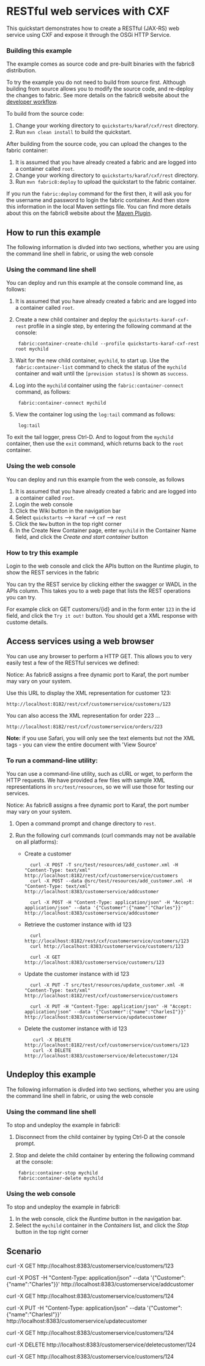 # RESTful web services with CXF

This quickstart demonstrates how to create a RESTful (JAX-RS) web service using CXF and expose it through the OSGi HTTP Service.


### Building this example

The example comes as source code and pre-built binaries with the fabric8 distribution. 

To try the example you do not need to build from source first. Although building from source allows you to modify the source code, and re-deploy the changes to fabric. See more details on the fabric8 website about the [developer workflow](http://fabric8.io/gitbook/developer.html).

To build from the source code:

1. Change your working directory to `quickstarts/karaf/cxf/rest` directory.
1. Run `mvn clean install` to build the quickstart.

After building from the source code, you can upload the changes to the fabric container:

1. It is assumed that you have already created a fabric and are logged into a container called `root`.
1. Change your working directory to `quickstarts/karaf/cxf/rest` directory.
1. Run `mvn fabric8:deploy` to upload the quickstart to the fabric container.

If you run the `fabric:deploy` command for the first then, it will ask you for the username and password to login the fabric container.
And then store this information in the local Maven settings file. You can find more details about this on the fabric8 website about the [Maven Plugin](http://fabric8.io/gitbook/mavenPlugin.html).


## How to run this example

The following information is divded into two sections, whether you are using the command line shell in fabric, or using the web console

### Using the command line shell

You can deploy and run this example at the console command line, as follows:

1. It is assumed that you have already created a fabric and are logged into a container called `root`.
1. Create a new child container and deploy the `quickstarts-karaf-cxf-rest` profile in a single step, by entering the
 following command at the console:

        fabric:container-create-child --profile quickstarts-karaf-cxf-rest root mychild

1. Wait for the new child container, `mychild`, to start up. Use the `fabric:container-list` command to check the status of the `mychild` container and wait until the `[provision status]` is shown as `success`.
1. Log into the `mychild` container using the `fabric:container-connect` command, as follows:

        fabric:container-connect mychild

1. View the container log using the `log:tail` command as follows:

        log:tail

To exit the tail logger, press Ctrl-D. And to logout from the `mychild` container, then use the `exit` command, which returns back to the `root` container.

### Using the web console

You can deploy and run this example from the web console, as follows

1. It is assumed that you have already created a fabric and are logged into a container called `root`.
1. Login the web console
1. Click the Wiki button in the navigation bar
1. Select `quickstarts` --> `karaf` --> `cxf` --> `rest`
1. Click the `New` button in the top right corner
1. In the Create New Container page, enter `mychild` in the Container Name field, and click the *Create and start container* button


### How to try this example

Login to the web console and click the APIs button on the Runtime plugin, to show the REST services in the fabric

You can try the REST service by clicking either the swagger or WADL in the APIs column. This takes you to a web page that lists the REST operations you can try.

For example click on GET customers/{id} and in the form enter `123` in the id field, and click the `Try it out!` button. You should get a XML response with custome details.


## Access services using a web browser

You can use any browser to perform a HTTP GET.  This allows you to very easily test a few of the RESTful services we defined:

Notice: As fabric8 assigns a free dynamic port to Karaf, the port number may vary on your system.

Use this URL to display the XML representation for customer 123:

    http://localhost:8182/rest/cxf/customerservice/customers/123

You can also access the XML representation for order 223 ...

    http://localhost:8182/rest/cxf/customerservice/orders/223

**Note:** if you use Safari, you will only see the text elements but not the XML tags - you can view the entire document with 'View Source'

### To run a command-line utility:

You can use a command-line utility, such as cURL or wget, to perform the HTTP requests.  We have provided a few files with sample XML representations in `src/test/resources`, so we will use those for testing our services.

Notice: As fabric8 assigns a free dynamic port to Karaf, the port number may vary on your system.

1. Open a command prompt and change directory to `rest`.
2. Run the following curl commands (curl commands may not be available on all platforms):

    * Create a customer

            curl -X POST -T src/test/resources/add_customer.xml -H "Content-Type: text/xml" http://localhost:8182/rest/cxf/customerservice/customers
            curl -X POST --data @src/test/resources/add_customer.xml -H "Content-Type: text/xml" http://localhost:8383/customerservice/addcustomer
            
            curl -X POST -H "Content-Type: application/json" -H "Accept: application/json" --data '{"Customer":{"name":"Charles"}}' http://localhost:8383/customerservice/addcustomer
            
    * Retrieve the customer instance with id 123

            curl http://localhost:8182/rest/cxf/customerservice/customers/123
            curl http://localhost:8383/customerservice/customers/123
            
            curl -X GET http://localhost:8383/customerservice/customers/123

    * Update the customer instance with id 123

            curl -X PUT -T src/test/resources/update_customer.xml -H "Content-Type: text/xml" http://localhost:8182/rest/cxf/customerservice/customers
            
            curl -X PUT -H "Content-Type: application/json" -H "Accept: application/json" --data '{"Customer":{"name":"CharlesI"}}' http://localhost:8383/customerservice/updatecustomer
           

    * Delete the customer instance with id 123

             curl -X DELETE http://localhost:8182/rest/cxf/customerservice/customers/123
             curl -X DELETE http://localhost:8383/customerservice/deletecustomer/124


## Undeploy this example

The following information is divded into two sections, whether you are using the command line shell in fabric, or using the web console

### Using the command line shell

To stop and undeploy the example in fabric8:

1. Disconnect from the child container by typing Ctrl-D at the console prompt.
1. Stop and delete the child container by entering the following command at the console:

        fabric:container-stop mychild
        fabric:container-delete mychild

### Using the web console

To stop and undeploy the example in fabric8:

1. In the web console, click the *Runtime* button in the navigation bar.
1. Select the `mychild` container in the *Containers* list, and click the *Stop* button in the top right corner


## Scenario

curl -X GET http://localhost:8383/customerservice/customers/123
  
curl -X POST -H "Content-Type: application/json" --data '{"Customer":{"name":"Charles"}}' http://localhost:8383/customerservice/addcustomer

curl -X GET http://localhost:8383/customerservice/customers/124

curl -X PUT -H "Content-Type: application/json" --data '{"Customer":{"name":"CharlesI"}}' http://localhost:8383/customerservice/updatecustomer

curl -X GET http://localhost:8383/customerservice/customers/124
  
curl -X DELETE http://localhost:8383/customerservice/deletecustomer/124

curl -X GET http://localhost:8383/customerservice/customers/124


